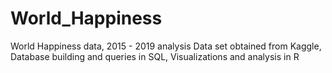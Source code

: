 # World_Happiness
World Happiness data, 2015 - 2019 analysis 
Data set obtained from Kaggle, 
Database building and queries in SQL,
Visualizations and analysis in R
